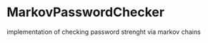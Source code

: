 MarkovPasswordChecker
=====================

implementation of checking password strenght via markov chains
